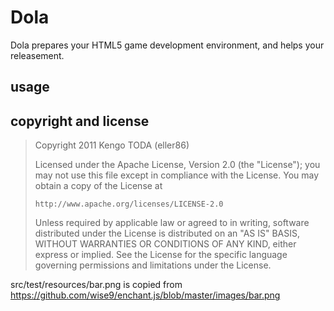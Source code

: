 # Dola
Dola prepares your HTML5 game development environment, and helps your releasement.

## usage

## copyright and license

> Copyright 2011 Kengo TODA (eller86)
> 
> Licensed under the Apache License, Version 2.0 (the "License");
> you may not use this file except in compliance with the License.
> You may obtain a copy of the License at
> 
>     http://www.apache.org/licenses/LICENSE-2.0
> 
> Unless required by applicable law or agreed to in writing, software
> distributed under the License is distributed on an "AS IS" BASIS,
> WITHOUT WARRANTIES OR CONDITIONS OF ANY KIND, either express or implied.
> See the License for the specific language governing permissions and
> limitations under the License.

src/test/resources/bar.png is copied from
https://github.com/wise9/enchant.js/blob/master/images/bar.png

